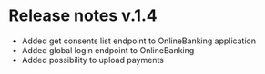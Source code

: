 # Release notes v.1.4

 - Added get consents list endpoint to OnlineBanking application
 - Added global login endpoint to OnlineBanking
 - Added possibility to upload payments
